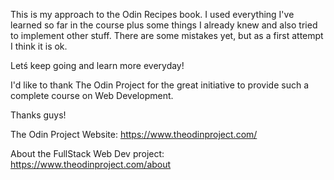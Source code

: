 This is my approach to the Odin Recipes book. I used everything I've learned so far in the course  plus some things 
I already knew and also tried to implement other stuff.
There are some mistakes yet, but as a first attempt I think it is ok.

Letś keep going and learn more everyday!

I'd like to thank The Odin Project for the great initiative to provide such a complete course on Web Development. 

Thanks guys!



The Odin Project Website:
https://www.theodinproject.com/

About the FullStack Web Dev project:
https://www.theodinproject.com/about
